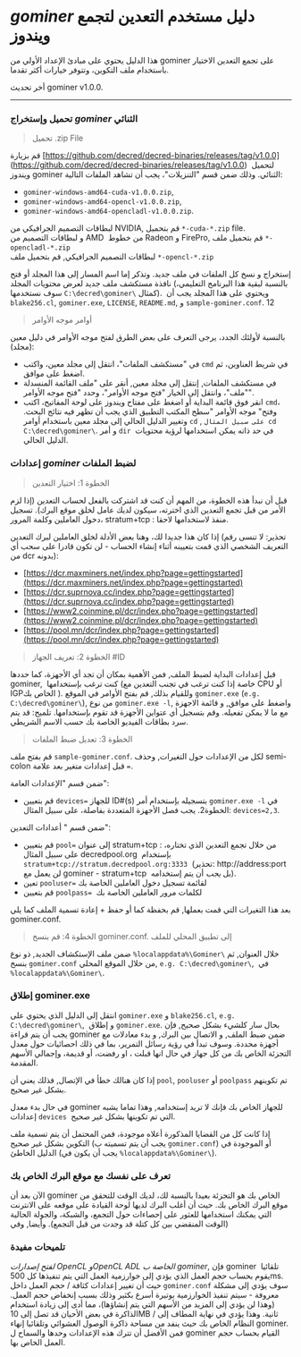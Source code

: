 # <i class="fa fa-windows"></i> *gominer* دليل مستخدم التعدين لتجمع ويندوز 

هذا الدليل يحتوي على مبادئ الإعداد الأولي من gominer على تجمع التعدين الاختيار باستخدام ملف التكوين، وتتوفر خيارات أكثر تقدما.

أخر تحديث gominer v1.0.0.

---

### <i class="fa fa-download"></i> تحميل وإستخراج *gominer* الثنائي 


> تحميل .zip File

قم بزيارة  [https://github.com/decred/decred-binaries/releases/tag/v1.0.0] (https://github.com/decred/decred-binaries/releases/tag/v1.0.0)  لتحميل ويندوز gominer الثنائي. وذلك ضمن قسم "التنزيلات"، يجب أن تشاهد الملفات التالية:

- `gominer-windows-amd64-cuda-v1.0.0.zip`,
- `gominer-windows-amd64-opencl-v1.0.0.zip`,
- `gominer-windows-amd64-opencladl-v1.0.0.zip`.

لبطاقات التصميم الجرافيكي من  NVIDIA, قم بتحميل  `*-cuda-*.zip` file. <br /> و لبطاقات التصميم من AMD  من خطوط  Radeon و FirePro, قم بتحميل ملف `*-opencladl-*.zip` <br />   لبطاقات التصميم الجرافيكي, قم بتحميل ملف  `*-opencl-*.zip` 

إستخراج و نسخ كل الملفات في ملف جديد. وتذكر إما اسم المسار إلى هذا المجلد أو فتح نافذة مستكشف ملف جديد لعرض محتويات المجلد (بالنسبة لبقية هذا البرنامج التعليمي، سوف نستخدمها `C:\decred\gominer\` كمثال).  ويحتوي على هذا المجلد يجب أن `blake256.cl`, `gominer.exe`, `LICENSE`, `README.md`, و `sample-gominer.conf`. 12

>أوامر موجه الأوامر

بالنسبة لأولئك الجدد، يرجى التعرف على بعض الطرق لفتح موجه الأوامر في دليل معين (مجلد):

- في "مستكشف الملفات"، انتقل إلى مجلد معين، واكتب `cmd` في شريط العناوين، ثم اضغط على موافق.
- في مستكشف الملفات, إنتقل إلى مجلد معين, أنقر على "ملف القائمة المنسدلة  "ملف"، وانتقل إلى الخيار "فتح موجه الأوامر"، وحدد "فتح موجه الأوامر".
- انقر فوق قائمة البداية أو اضغط على مفتاح ويندوز على لوحة المفاتيح، اكتب `cmd`، وفتح" موجه الأوامر "سطح المكتب التطبيق الذي يجب أن تظهر فيه نتائج البحث. وتغيير الدليل الحالي إلى مجلد معين باستخدام أوامر  `cd` , `على سبيل المثال cd C:\decred\gominer\`. و أمر  `dir`  في حد ذاته يمكن استخدامها لرؤية محتويات الدليل الحالي.

### إعدادات  *gominer* لضبط الملفات 

> الخطوة 1: اختيار التعدين

قبل أن نبدأ هذه الخطوة، من المهم أن كنت قد اشتركت بالفعل لحساب التعدين (إذا لزم الأمر من قبل تجمع التعدين الذي اخترته، سيكون لديك عامل لخلق موقع البرك). تسجيل دخول العاملين وكلمة المرور، stratum+tcp : منفذ لاستخدامها لاحقا.

إذا كان هذا جديدا لك، وهنا بعض الأدلة لخلق العاملين لبرك التعدين (تحذير: لا تنسى رقم التعريف الشخصي الذي قمت بتعيينه أثناء إنشاء الحساب - لن تكون قادرا على سحب أي من dcr بدونه):

- [https://dcr.maxminers.net/index.php?page=gettingstarted](https://dcr.maxminers.net/index.php?page=gettingstarted)
- [https://dcr.suprnova.cc/index.php?page=gettingstarted](https://dcr.suprnova.cc/index.php?page=gettingstarted)
- [https://www2.coinmine.pl/dcr/index.php?page=gettingstarted](https://www2.coinmine.pl/dcr/index.php?page=gettingstarted)
- [https://pool.mn/dcr/index.php?page=gettingstarted](https://pool.mn/dcr/index.php?page=gettingstarted)

> الخطوة 2: تعريف الجهاز #ID

قبل إعدادات البداية لضبط الملف, فمن الأهمية بمكان أن تجد أي الأجهزة، كما حددها gominer,  كنت ترغب بإستخدامها (خاصة إذا كنت ترغب في تجنب التعدين مع  CPU أو IGPالخاص بك ). وللقيام بذلك, قم بفتح الأوامر في الموقع `gominer.exe` (`e.g. C:\decred\gominer\`), من نوع  `gominer.exe -l`,  واضغط على موافق, و قائمة الاجهزة مع ما لا يمكن تفعيله. وقم بتسجيل أي عتواين الأجهزة قد تقوم بإستخدامها. تلميح: قد يتم سرد بطاقات الفيديو الخاصة بك حسب الاسم الشريطي.

> الخطوة 3: تعديل ضبط الملفات

قم بفتح ملف  `sample-gominer.conf`. لكل من الإعدادات حول التغيرات, وحذف semi-colon قبل إعدادات متغير  بعد علامة `=`.

ضمن قسم "الإعدادات العامة":

- قم بتعيين  `devices=` للجهاز  ID#(s) بتسجيله بإستخدام أمر `gominer.exe -l` في الخطوة2. يجب فصل الأجهزة المتعددة بفاصلة، على سبيل المثال: `devices=2,3`.

ضمن قسم " أعدادات التعدين":

- قم بتعيين  `pool=` إلى عنوان stratum+tcp : من خلال تجمع التعدين الذي تختاره، على سبيل المثال decredpool.org  بإستخدام `stratum+tcp://stratum.decredpool.org:3333`  (تحذير: http://address:port لن يعمل مع gominer - stratum+tcp  بل *يجب* أن يتم إستخدامه).
- تعين `pooluser=` لقائمة تسجيل دخول العاملين الخاصة بك
- قم بتعيين `poolpass=`  لكلمات مرور العاملين الخاصة بك

بعد هذا التغيرات التي قمت بعملها, قم بحفظة كما أو حفظ + إعادة تسمية الملف كما يلي gominer.conf.

> الخطوة 4: قم بنسخ gominer.conf. إلى تطبيق المحلي للملف

ضمن ملف الإستكشاف الجديد, ذو نوع `%localappdata%\Gominer\` خلال العنوان, ثم بنسخ  `gominer.conf` من خلال الموقع المحلي, `e.g. C:\decred\gominer\`,  في `%localappdata%\Gominer\`.

### إطلاق gominer.exe 

انتقل إلى الدليل الذي يحتوي على `gominer.exe` و `blake256.cl`, `e.g. C:\decred\gominer\`,  و إطلاق  `gominer.exe`. بحال سار كلشيء بشكل صحيح, فإن يجب أن يتم قراءة gominer ضمن ضبط الملف, و الاتصال بين البرك, و بدء معادلات مع أجهزة محددة. وسوف تبدأ في رؤية رسائل التمرير، بما في ذلك احصائيات حول معدل التجزئة الخاص بك من كل جهاز في حال انها قبلت ، او رفضت، أو قديمة، وإجمالي الأسهم المقدمة.

إذا كان هنالك خطأ في الإتصال, فذلك يعني أن `pool`, `pooluser` أو `poolpass` تم تكوينهم بشكل غير صحيح.

في حال بدء معدل  gominer للجهاز الخاص بك فإنك لا تريد إستخدامه, وهذا تماما يشبه إعدادات `devices`  التي تم تكوينها بشكل غير صحيح.

إذا كانت كل من القضايا المذكورة أعلاه موجودة، فمن المحتمل أن يتم تسمية ملف التكوين بشكل غير صحيح (يجب أن يتم تسميته ب `gominer.conf`) أو الموجودة في الدليل الخاطئ (يجب أن يكون في  `%localappdata%\Gominer\`).

### تعرف على نفسك مع موقع البرك الخاص بك

الآن بعد أن gominer الخاص بك هو التجزئة بعيدا بالنسبة لك، لديك الوقت للتحقق من موقع البرك الخاص بك. حيث أن أغلب البرك لديها لوحة القيادة على موقعه على الانترنت التي يمكنك استخدامها للعثور على إحصاءات حول التجمع، والشبكة، والجولة الحالية (الوقت المنقضي بين كل كتلة قد وجدت من قبل التجمع).   وأيضا, وفي 

### تلميحات مفيدة

*لفتح إصدارات  OpenCL  وOpenCL ADL الخاصة ب gominer*, فإن gominer  تلقائيا يقوم بحساب حجم العمل الذي يؤدي إلى خوارزمية العمل التي يتم تنفيذها كل 500ms. حيث أن تغيير إعدادات كثافة / حجم العمل داخل `gominer.conf` سوف يؤدي إلى مشكلة معروفة - سيتم تنفيذ الخوارزمية بوتيرة أسرع بكثير وذلك بسبب إنخفاض حجم العمل. (وهذا لن يؤدي إلى المزيد من الأسهم التي يتم إنشاؤها)، مما أدى إلى زيادة استخدام الذاكرة في بعض الأحيان قد تصل إلى 10MB / ثانية.  وهذا يؤدي في نهاية المطاف إلى النظام الخاص بك حيث ينفد من مساحة ذاكرة الوصول العشوائي وتلقائيا إنهاء gominer. فمن الأفضل أن تترك هذه الإعدادات وحدها والسماح ل gominer القيام بحساب حجم العمل الخاص بها.
